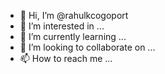 - 👋 Hi, I’m @rahulkcogoport
- 👀 I’m interested in ...
- 🌱 I’m currently learning ...
- 💞️ I’m looking to collaborate on ...
- 📫 How to reach me ...

<!---
rahulkcogoport/rahulkcogoport is a ✨ special ✨ repository because its `README.md` (this file) appears on your GitHub profile.
You can click the Preview link to take a look at your changes.
--->
